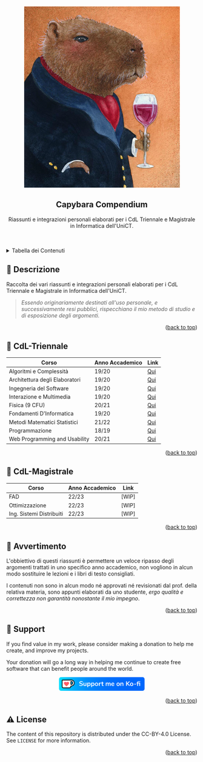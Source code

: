 <a name="readme-top"></a>

<!-- Presentation Block -->
<br />

<div align="center">

  <a href="https://github.com/LightDestory/RepositoryTemplate">
    <img src=".github/assets/images/presentation_image.png" alt="Preview">
  </a>

  <h2 align="center">Capybara Compendium</h2>
  
  <p align="center">
      Riassunti e integrazioni personali elaborati per i CdL Triennale e Magistrale in Informatica dell'UniCT.
  </p>
  
  <br />
  <br />

</div>

<!-- ToC -->

<details>
  <summary>Tabella dei Contenuti</summary>
  <ol>
    <li>
      <a href="#green_book-descrizione">📗 Descrizione</a>
    </li>
    <li>
      <a href="#orange_book-cdl-triennal">📙 CdL-Triennale</a>
    </li>
    <li>
      <a href="#blue_book-cdl-magistrale">📘 CdL-Magistrale</a>
    </li>
    <li>
      <a href="#closed_book-avvertimento">📕 Avvertimento</a>
    </li>
    <li><a href="#handshake-support">🤝 Support</a></li>
    <li><a href="#warning-license">⚠️ License</a></li>
  </ol>
</details>

<!-- About Block -->

## :book: Descrizione

Raccolta dei vari riassunti e integrazioni personali elaborati per i CdL Triennale e Magistrale in Informatica dell'UniCT.

>_Essendo originariamente destinati all'uso personale, e successivamente resi pubblici, rispecchiano il mio metodo di studio e di esposizione degli argomenti._

<p align="right">(<a href="#readme-top">back to top</a>)</p>

<!-- Data Block -->

## :orange_book: CdL-Triennale

| Corso                          | Anno Accademico | Link                                                                                                                                                                            |
| ------------------------------ | --------------- | ------------------------------------------------------------------------------------------------------------------------------------------------------------------------------- |
| Algoritmi e Complessità        | 19/20           | [Qui](https://github.com/LightDestory/Capybara-Compendium/tree/master/Appunti/Triennale/Secondo%20Anno/Algoritmi/Implementazione/)                                              |
| Architettura degli Elaboratori | 19/20           | [Qui](https://github.com/LightDestory/Capybara-Compendium/tree/master/Appunti/Triennale/Primo%20Anno/Architettura%20degli%20Elaboratori/Architettura%20degli%20Elaboratori.pdf) |
| Ingegneria del Software        | 19/20           | [Qui](https://github.com/LightDestory/Capybara-Compendium/tree/master/Appunti/Triennale/Secondo%20Anno/Ingegneria%20del%20Software/Ingegneria%20del%20Software.pdf)             |
| Interazione e Multimedia       | 19/20           | [Qui](https://github.com/LightDestory/Capybara-Compendium/tree/master/Appunti/Triennale/Secondo%20Anno/Interazione%20e%20Multimedia/Interazione%20e%20Multimedia.pdf)           |
| Fisica (9 CFU)                 | 20/21           | [Qui](https://github.com/LightDestory/Capybara-Compendium/tree/master/Appunti/Triennale/Terzo%20Anno/Fisica/Fisica.pdf)                                                         |
| Fondamenti D'Informatica       | 19/20           | [Qui](https://github.com/LightDestory/Capybara-Compendium/tree/master/Appunti/Triennale/Primo%20Anno/Fondamenti%20D'Informatica/Fondamenti%20D'Informatica.pdf)                 |
| Metodi Matematici Statistici   | 21/22           | [Qui](https://github.com/LightDestory/Capybara-Compendium/tree/master/Appunti/Triennale/Terzo%20Anno/MMS/Metodi%20Matematici%20Statistici.pdf)                                  |
| Programmazione                 | 18/19           | [Qui](https://github.com/LightDestory/Capybara-Compendium/tree/master/Appunti/Triennale/Primo%20Anno/Programmazione%201-2/)                                                     |
| Web Programming and Usability  | 20/21           | [Qui](https://github.com/LightDestory/Capybara-Compendium/tree/master/Appunti/Triennale/Terzo%20Anno/WebDev/Web%20Programming%20and%20Usability.pdf)                            |

<p align="right">(<a href="#readme-top">back to top</a>)</p>

## :blue_book: CdL-Magistrale

| Corso                    | Anno Accademico | Link  |
| ------------------------ | --------------- | ----- |
| FAD                      | 22/23           | [WIP] |
| Ottimizzazione           | 22/23           | [WIP] |
| Ing. Sistemi Distribuiti | 22/23           | [WIP] |

<p align="right">(<a href="#readme-top">back to top</a>)</p>

## :closed_book: Avvertimento

L'obbiettivo di questi riassunti è permettere un veloce ripasso degli argomenti trattati in uno specifico anno accademico, non vogliono in alcun modo sostituire le lezioni e i libri di testo consigliati.

I contenuti non sono in alcun modo né approvati né revisionati dal prof. della relativa materia, sono appunti elaborati da uno studente, _ergo qualità e correttezza non garantità nonostante il mio impegno_.

<p align="right">(<a href="#readme-top">back to top</a>)</p>

<!-- Support Block -->

## :handshake: Support

If you find value in my work, please consider making a donation to help me create, and improve my projects.

Your donation will go a long way in helping me continue to create free software that can benefit people around the world.

<p align="center">
<a href='https://ko-fi.com/M4M6KC01A' target='_blank'><img src='.github/assets/images/support.png' alt='Buy Me a Hot Chocolate at ko-fi.com' width="45%" /></a>
</p>

<p align="right">(<a href="#readme-top">back to top</a>)</p>

<!-- License Block -->

## :warning: License

The content of this repository is distributed under the CC-BY-4.0 License. See `LICENSE` for more information.

<p align="right">(<a href="#readme-top">back to top</a>)</p>
